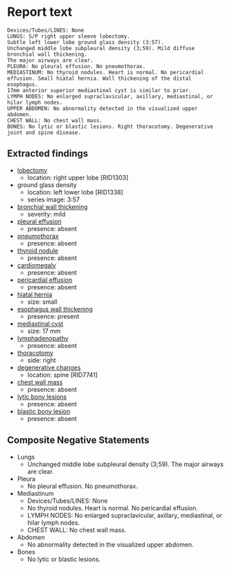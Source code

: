 # Report text

```text
Devices/Tubes/LINES: None
LUNGS: S/P right upper sleeve lobectomy. 
Subtle left lower lobe ground glass density (3:57). 
Unchanged middle lobe subpleural density (3;59). Mild diffuse bronchial wall thickening.   
The major airways are clear.
PLEURA: No pleural effusion. No pneumothorax.
MEDIASTINUM: No thyroid nodules. Heart is normal. No pericardial effusion. Small hiatal hernia. Wall thickening of the distal esophagus. 
17mm anterior superior mediastinal cyst is similar to prior. 
LYMPH NODES: No enlarged supraclavicular, axillary, mediastinal, or hilar lymph nodes.
UPPER ABDOMEN: No abnormality detected in the visualized upper abdomen.
CHEST WALL: No chest wall mass. 
BONES: No lytic or blastic lesions. Right thoracotomy. Degenerative joint and spine disease.
```

## Extracted findings

- [lobectomy](../../definitions/hood/lobectomy.json)
  - location: right upper lobe \[RID1303\]
- ground glass density
  - location: left lower lobe \[RID1338\]
  - series image: 3:57
- [bronchial wall thickening](../../definitions/hood/bronchial-wall-thickening.json)
  - severity: mild
- [pleural effusion](../../definitions/hood/pleural-effusion.json)
  - presence: absent
- [pneumothorax](../../definitions/hood/pneumothorax.json)
  - presence: absent
- [thyroid nodule](../../definitions/hood/thyroid_nodule.json)
  - presence: absent
- [cardiomegaly](../../definitions/upmedic/Cardiomegaly.cde.md)
  - presence: absent
- [pericardial effusion](../../definitions/hood/pericardial-effusion.json)
  - presence: absent
- [hiatal hernia](../../definitions/hood/hiatal-hernia.json)
  - size: small
- [esophagus wall thickening](../../definitions/hood/esophageal-wall-thickening.md)
  - presence: present
- [mediastinal cyst](../../definitions/hood/mediastinal-cyst.md)
  - size: 17 mm
- [lymphadenopathy](../../definitions/hood/mediastinal-lymph-nodes.json)
  - presence: absent
- [thoracotomy](../../definitions/nuance/post-thoracotomy_defects_in_the_chest_wall.json)
  - side: right
- [degenerative changes](../../definitions/nuance/thoracic_spine_degenerative_changes.json)
  - location: spine \[RID7741\]
- [chest wall mass](../../definitions/hood/chest-wall.json)  
  - presence: absent
- [lytic bony lesions](../../definitions/hood/lytic-lesion.md)
  - presence: absent
- [blastic bony lesion](../../definitions/hood/sclerotic-lesion.md)
  - presence: absent

## Composite Negative Statements

- Lungs
  - Unchanged middle lobe subpleural density (3;59). The major airways are clear.
- Pleura
  - No pleural effusion. No pneumothorax.
- Mediastinum
  - Devices/Tubes/LINES: None
  - No thyroid nodules. Heart is normal. No pericardial effusion.
  - LYMPH NODES: No enlarged supraclavicular, axillary, mediastinal, or hilar lymph nodes.
  - CHEST WALL: No chest wall mass.
- Abdomen
  - No abnormality detected in the visualized upper abdomen.
- Bones
  - No lytic or blastic lesions.
  